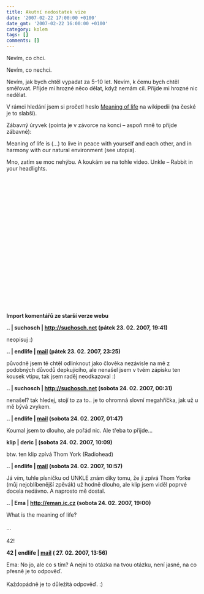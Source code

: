 ```yaml
---
title: Akutní nedostatek vize
date: '2007-02-22 17:00:00 +0100'
date_gmt: '2007-02-22 16:00:00 +0100'
category: kolem
tags: []
comments: []
---
```

<p>Nevím, co chci.</p>
<p>Nevím, co nechci.</p>
<p>Nevím, jak bych chtěl vypadat za 5&ndash;10 let. Nevím, k čemu bych chtěl směřovat. Přijde mi hrozné něco dělat, když nemám cíl. Přijde mi hrozné nic nedělat.</p>
<p>V rámci hledání jsem si pročetl heslo <a href="http://en.wikipedia.org/wiki/Meaning_of_life">Meaning of life</a> na wikipedii (na české je to slabší).</p>
<p>Zábavný úryvek (pointa je v závorce na konci &ndash; aspoň mně to přijde zábavné):</p>
<p class="odsazeny">Meaning of life is (...) to live in peace with yourself and each other, and in harmony with our natural environment (see utopia).</a></p>
<p>Mno, zatím se moc nehýbu. A koukám se na tohle video. Unkle &ndash; Rabbit in your headlights.</p>
<p><object width="425" height="350"><param name="movie" value="http://www.youtube.com/v/Z3ClCwcCvdQ"></param><param name="wmode" value="transparent"></param><embed src="http://www.youtube.com/v/Z3ClCwcCvdQ" type="application/x-shockwave-flash" wmode="transparent" width="412" height="339"></embed></object>
<div class="import-komentaru">
<p><strong>Import komentářů ze starší verze webu</strong></p>
<div class="comment">
<p style="font-weight:bold"><span class="compredmet">..</span> | <span class="comname">suchosch</span> |  <a href="http://suchosch.net">http://suchosch.net</a> (pátek&nbsp;23.&nbsp;02.&nbsp;2007,&nbsp;19:41)</p>
<p>neopisuj :) </p>
</div>
<div class="comment">
<p style="font-weight:bold"><span class="compredmet">..</span> | <span class="comname">endlife</span> |  <a href="mailto:jan.martinek@post.cz">mail</a> (pátek&nbsp;23.&nbsp;02.&nbsp;2007,&nbsp;23:25)</p>
<p>původně jsem tě chtěl odlinknout jako člověka nezávisle na mě z podobných důvodů depkujícího, ale nenašel jsem v tvém zápisku ten kousek vtipu, tak jsem raděj neodkazoval :) </p>
</div>
<div class="comment">
<p style="font-weight:bold"><span class="compredmet">..</span> | <span class="comname">suchosch</span> |  <a href="http://suchosch.net">http://suchosch.net</a> (sobota&nbsp;24.&nbsp;02.&nbsp;2007,&nbsp;00:31)</p>
<p>nenašel? tak hledej, stojí to za to.. je to ohromná slovní megahříčka, jak už u mě bývá zvykem. </p>
</div>
<div class="comment">
<p style="font-weight:bold"><span class="compredmet">..</span> | <span class="comname">endlife</span> |  <a href="mailto:jan.martinek@post.cz">mail</a> (sobota&nbsp;24.&nbsp;02.&nbsp;2007,&nbsp;01:47)</p>
<p>Koumal jsem to dlouho, ale pořád nic. Ale třeba to přijde... </p>
</div>
<div class="comment">
<p style="font-weight:bold"><span class="compredmet">klip</span> | <span class="comname">deric</span> | (sobota&nbsp;24.&nbsp;02.&nbsp;2007,&nbsp;10:09)</p>
<p>btw. ten klip zpívá Thom York (Radiohead) </p>
</div>
<div class="comment">
<p style="font-weight:bold"><span class="compredmet">..</span> | <span class="comname">endlife</span> |  <a href="mailto:jan.martinek@post.cz">mail</a> (sobota&nbsp;24.&nbsp;02.&nbsp;2007,&nbsp;10:57)</p>
<p>Já vím, tuhle písničku od UNKLE znám díky tomu, že ji zpívá Thom Yorke (můj nejoblíbenější zpěvák) už hodně dlouho, ale klip jsem viděl poprvé docela nedávno. A naprosto mě dostal. </p>
</div>
<div class="comment">
<p style="font-weight:bold"><span class="compredmet">..</span> | <span class="comname">Ema</span> |  <a href="http://eman.ic.cz">http://eman.ic.cz</a> (sobota&nbsp;24.&nbsp;02.&nbsp;2007,&nbsp;19:00)</p>
<p>What is the meaning of life? <br>  <br> ... <br>  <br> 42! </p>
</div>
<div class="comment">
<p style="font-weight:bold"><span class="compredmet">42</span> | <span class="comname">endlife</span> |  <a href="mailto:jan.martinek@post.cz">mail</a> (&nbsp;27.&nbsp;02.&nbsp;2007,&nbsp;13:56)</p>
<p>Ema: No jo, ale co s tím? A nejni to otázka na tvou otázku, není jasné, na co přesně je to odpověď.  <br>  <br> Každopádně je to důležitá odpověď. :) </p>
</div>
</div>
